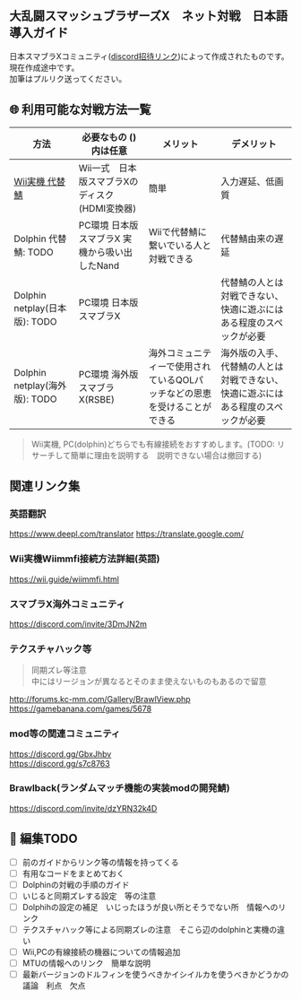 ## 大乱闘スマッシュブラザーズX　ネット対戦　日本語導入ガイド
日本スマブラXコミュニティ([discord招待リンク](https://discord.gg/emdC7PfjW3))によって作成されたものです。  
現在作成途中です。  
加筆はプルリク送ってください。

## :globe_with_meridians: 利用可能な対戦方法一覧
方法 | 必要なもの ()内は任意 | メリット | デメリット 
---|---|---|---
[Wii実機 代替鯖](mds/wii-wiimmfi.md) | Wii一式　日本版スマブラXのディスク (HDMI変換器) | 簡単 | 入力遅延、低画質
Dolphin 代替鯖: TODO | PC環境 日本版スマブラX 実機から吸い出したNand | Wiiで代替鯖に繋いでいる人と対戦できる |代替鯖由来の遅延|
Dolphin netplay(日本版): TODO| PC環境 日本版スマブラX||代替鯖の人とは対戦できない、快適に遊ぶにはある程度のスペックが必要|
Dolphin netplay(海外版): TODO| PC環境 海外版スマブラX(RSBE)|海外コミュニティーで使用されているQOLパッチなどの恩恵を受けることができる|海外版の入手、代替鯖の人とは対戦できない、快適に遊ぶにはある程度のスペックが必要|
> Wii実機, PC(dolphin)どちらでも有線接続をおすすめします。(TODO: リサーチして簡単に理由を説明する　説明できない場合は撤回する)

## 関連リンク集
<!-- 関連しているものならばなんでもOK -->
<!-- 長くなって邪魔になるようであれば別のmdへ切り出す -->
### 英語翻訳
https://www.deepl.com/translator
https://translate.google.com/

### Wii実機Wiimmfi接続方法詳細(英語)
https://wii.guide/wiimmfi.html

### スマブラX海外コミュニティ
https://discord.com/invite/3DmJN2m

### テクスチャハック等
> 同期ズレ等注意  
> 中にはリージョンが異なるとそのまま使えないものもあるので留意  

http://forums.kc-mm.com/Gallery/BrawlView.php  
https://gamebanana.com/games/5678

### mod等の関連コミュニティ
https://discord.gg/GbxJhbv  
https://discord.gg/s7c8763

### Brawlback(ランダムマッチ機能の実装modの開発鯖)
https://discord.com/invite/dzYRN32k4D



## :green_book: 編集TODO

- [ ] 前のガイドからリンク等の情報を持ってくる
- [ ] 有用なコードをまとめておく
- [ ] Dolphinの対戦の手順のガイド
- [ ] いじると同期ズレする設定　等の注意
- [ ] Dolphihの設定の補足　いじったほうが良い所とそうでない所　情報へのリンク
- [ ] テクスチャハック等による同期ズレの注意　そこら辺のdolphinと実機の違い
- [ ] Wii,PCの有線接続の機器についての情報追加
- [ ] MTUの情報へのリンク　簡単な説明
- [ ] 最新バージョンのドルフィンを使うべきかイシイルカを使うべきかどうかの議論　利点　欠点
